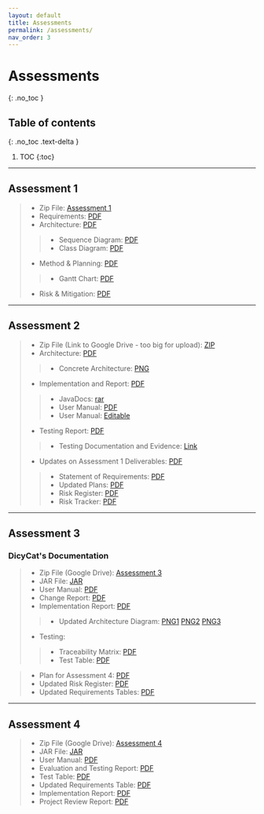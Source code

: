 ```yaml
---
layout: default
title: Assessments
permalink: /assessments/
nav_order: 3
---
```



# Assessments
{: .no_toc }


## Table of contents
{: .no_toc .text-delta }

1. TOC
{:toc}
---

## Assessment 1 

> * Zip File: [Assessment 1](/files/NPStudios.zip)
> * Requirements: [PDF](/files/Req1.pdf)
> * Architecture: [PDF](/files/Arch1.pdf)
> > * Sequence Diagram: [PDF](/files/SEPR_Sequence_Diagram_1.pdf)
> > * Class Diagram: [PDF](/files/SEPR_UML_CLass_Diagram_1.pdf)
> * Method & Planning: [PDF](/files/Plan1.pdf)
> > * Gantt Chart: [PDF](/files/assessment2ganttchart.pdf)
> * Risk & Mitigation: [PDF](/files/Risk1.pdf)

---
## Assessment 2

> * Zip File (Link to Google Drive - too big for upload): [ZIP](https://drive.google.com/file/d/1H4JW_dwoqctEgOOuH97xNl6Nck0H5exh/view?usp=sharing)
> * Architecture: [PDF](/files/Arch2.pdf)
> > * Concrete Architecture: [PNG](/files/concrete_arch.png)
> * Implementation and Report: [PDF](/files/Impl2.pdf)
> > * JavaDocs: [rar](/files/JavaDoc.rar)
> > * User Manual: [PDF](/files/User_Manual_PDF.pdf)
> > * User Manual: [Editable](/files/User_Manual_Edit.docx)
> * Testing Report: [PDF](/files/Test2.pdf)
> > * Testing Documentation and Evidence: [Link](/testing/)
> * Updates on Assessment 1 Deliverables: [PDF](/files/Updates2.pdf)
> > * Statement of Requirements: [PDF](/files/Updated_Statement_of_Requirements.pdf)
> > * Updated Plans: [PDF](/files/Updated_Plans.pdf)
> > * Risk Register: [PDF](/files/Updated_Risk_Register.pdf)
> > * Risk Tracker: [PDF](/files/Updated_Risk_Tracker.pdf)


---
## Assessment 3
### DicyCat's Documentation

> * Zip File (Google Drive): [Assessment 3](https://drive.google.com/a/york.ac.uk/file/d/18xkUZjLGscsqrQwskGwpjiIKxb_yfS95/view?usp=sharing)
> * JAR File: [JAR](/files/desktop-1.0.jar)
> * User Manual: [PDF](/files/user-manual.pdf)
> * Change Report: [PDF](/files/Change3.pdf)
> * Implementation Report: [PDF](/files/Impl3.pdf)
> > * Updated Architecture Diagram: [PNG1](/files/Assessment-3-MiniGame-UML.PNG) [PNG2](/files/Assessment-3-State-Tilemap-Diagram.PNG) [PNG3](/files/MiniGameState-MiniGameUnitManager-Relation-UML.PNG)
> * Testing:
> > * Traceability Matrix: [PDF](/files/traceability-matrix.pdf)
> > * Test Table: [PDF](/files/test-table.pdf)

> * Plan for Assessment 4: [PDF](/files/PlanForAssessment4.pdf)
> * Updated Risk Register: [PDF](/files/UpdatedRiskRegister.pdf)
> * Updated Requirements Tables: [PDF](/files/UpdatedRequirementsTables.pdf)

---
## Assessment 4

> * Zip File (Google Drive): [Assessment 4](https://drive.google.com/file/d/1E6NrDRbnKEUKpKkBAhEeITHmWSwRVBMT/view?usp=sharing)
> * JAR File: [JAR](/files/desktop-1.0-assessment4.jar)
> * User Manual: [PDF](/files/)
> * Evaluation and Testing Report: [PDF](/files/ET4.pdf)
> * Test Table: [PDF](/files/testing-table.pdf)
> * Updated Requirements Table: [PDF](/files/updated-requirements-table.pdf)
> * Implementation Report: [PDF](/files/Impl4.pdf)
> * Project Review Report: [PDF](/files/Review4.pdf)
